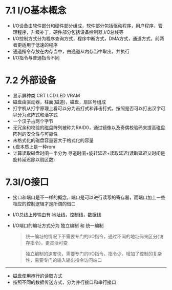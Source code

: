 # 7.1 I/O基本概念

* I/O设备由软件部分和硬件部分组成，软件部分包括驱动程序，用户程序，管理程序，升级补丁，硬件部分包括设备控制器,I/O总线等
* I/O控制方式分为程序查询方式，程序中断方式，DMA方式，通道方式，前两者更适用于低速的程序
* 通道指令存放在内存当中，由通道从内存当中取出，并执行
* I/O指令与普通指令不同


# 7.2 外部设备

* 显示屏种类 CRT LCD LED VRAM
* 磁盘由驱动器，柱面(磁道)，磁盘，扇区号组成
* 打字机从打字原理上看可以分为击打式和非击打式，按照是否可以打出汉字可以分为点阵式和活字式
* 一个汉子占两个字节
* 无冗余和校验的磁盘阵列被称为RAID0，通过镜像以及奇偶校验码来提高磁盘阵列的安全性与可靠性
* 未格式化的磁盘容量要大于格式化的容量
* u盘本质上是一种rom
* 计算读取磁盘时间一半分为 寻道时间+旋转延迟+读取延迟(读取延迟又时间是旋转延迟除以扇区数)



# 7.3I/O接口

* 接口和端口是不一样的概念，端口是可以进行读写的寄存器，而端口加上一些相应的控制逻辑才是所谓的借口

* I/O总线上传输由有 地址线，控制线，数据线

* I/O端口的编址方式分为 独立编制 和 统一编制

  >  统一编址的情况下不需要专门的I/O指令，通过不同的地址码来区分(访存指令)，更灵活可变

  > 独立编制的速度快，需要专门的I/O指令，指令少，增加了控制的复杂性，需要专门的输入输出指令访问端口



***

* 磁盘使用串行的读取方式
* 按照不同的数据传送方式，分为并行接口和串行接口